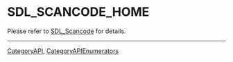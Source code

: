 # SDL_SCANCODE_HOME

Please refer to [SDL_Scancode](SDL_Scancode) for details.

----
[CategoryAPI](CategoryAPI), [CategoryAPIEnumerators](CategoryAPIEnumerators)

